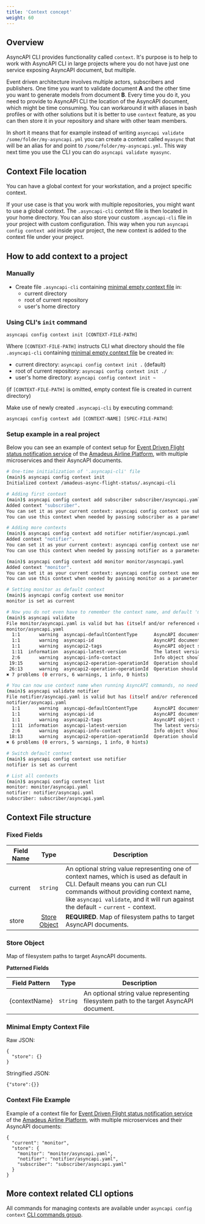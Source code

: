 ```yaml
---
title: 'Context concept'
weight: 60
---
```


## Overview

AsyncAPI CLI provides functionality called `context`. It's purpose is to help to work with AsyncAPI CLI in large projects where you do not have just one service exposing AsyncAPI document, but multiple.

Event driven architecture involves multiple actors, subscribers and publishers. One time you want to validate document **A** and the other time you want to generate models from document **B**. Every time you do it, you need to provide to AsyncAPI CLI the location of the AsyncAPI document, which might be time consuming. You can workaround it with aliases in bash profiles or with other solutions but it is better to use `context` feature, as you can then store it in your repository and share with other team members.

In short it means that for example instead of writing `asyncapi validate /some/folder/my-asyncapi.yml` you can create a context called `myasync` that will be an alias for and point to `/some/folder/my-asyncapi.yml`. This way next time you use the CLI you can do `asyncapi validate myasync`.

## Context File location

You can have a global context for your workstation, and a project specific context.

If your use case is that you work with multiple repositories, you might want to use a global context. The `.asyncapi-cli` context file is then located in your home directory. You can also store your custom `.asyncapi-cli` file in your project with custom configuration. This way when you run `asyncapi config context add` inside your project, the new context is added to the context file under your project.

## How to add context to a project

### Manually

- Create file `.asyncapi-cli` containing [minimal empty context file](#minimalEmptyContextFile) in:
  - current directory
  - root of current repository
  - user's home directory

### Using CLI's `init` command

`asyncapi config context init [CONTEXT-FILE-PATH]`

Where `[CONTEXT-FILE-PATH]` instructs CLI what directory should the file `.asyncapi-cli` containing [minimal empty context file](#minimalEmptyContextFile) be created in:

- current directory: `asyncapi config context init .` (default)
- root of current repository: `asyncapi config context init ./`
- user's home directory: `asyncapi config context init ~`

(if `[CONTEXT-FILE-PATH]` is omitted, empty context file is created in current directory)

Make use of newly created `.asyncapi-cli` by executing command:

`asyncapi config context add [CONTEXT-NAME] [SPEC-FILE-PATH]`

### Setup example in a real project

Below you can see an example of context setup for [Event Driven Flight status notification service](https://github.com/amadeus4dev-examples/amadeus-async-flight-status/tree/ff433b6d320a3a6a2499976cbf0782353bc57c16) of the [Amadeus Airline Platform](https://amadeus.com/en/industries/airlines/airline-platform), with multiple microservices and their AsyncAPI documents.

```bash
# One-time initialization of '.asyncapi-cli' file
(main)$ asyncapi config context init
Initialized context /amadeus-async-flight-status/.asyncapi-cli

# Adding first context
(main)$ asyncapi config context add subscriber subscriber/asyncapi.yaml
Added context "subscriber".
You can set it as your current context: asyncapi config context use subscriber
You can use this context when needed by passing subscriber as a parameter: asyncapi validate subscriber

# Adding more contexts
(main)$ asyncapi config context add notifier notifier/asyncapi.yaml
Added context "notifier".
You can set it as your current context: asyncapi config context use notifier
You can use this context when needed by passing notifier as a parameter: asyncapi validate notifier

(main)$ asyncapi config context add monitor monitor/asyncapi.yaml
Added context "monitor".
You can set it as your current context: asyncapi config context use monitor
You can use this context when needed by passing monitor as a parameter: asyncapi validate monitor

# Setting monitor as default context
(main)$ asyncapi config context use monitor
monitor is set as current

# Now you do not even have to remember the context name, and default 'monitor/asyncapi.yaml' will be validated
(main)$ asyncapi validate
File monitor/asyncapi.yaml is valid but has (itself and/or referenced documents) governance issues.
monitor/asyncapi.yaml
  1:1       warning  asyncapi-defaultContentType      AsyncAPI document should have "defaultContentType" field.
  1:1       warning  asyncapi-id                      AsyncAPI document should have "id" field.
  1:1       warning  asyncapi2-tags                   AsyncAPI object should have non-empty "tags" array.
  1:11  information  asyncapi-latest-version          The latest version of AsyncAPi is not used. It is recommended update to the "2.6.0" version.  asyncapi
  2:6       warning  asyncapi-info-contact            Info object should have "contact" object.                                                     info
 19:15      warning  asyncapi2-operation-operationId  Operation should have an "operationId" field defined.                                         channels.flight/update.subscribe
 26:13      warning  asyncapi2-operation-operationId  Operation should have an "operationId" field defined.                                         channels.flight/queue.publish
✖ 7 problems (0 errors, 6 warnings, 1 info, 0 hints)

# You can now use context name when running AsyncAPI commands, no need to remember file location like 'notifier/asyncapi.yaml'
(main)$ asyncapi validate notifier
File notifier/asyncapi.yaml is valid but has (itself and/or referenced documents) governance issues.
notifier/asyncapi.yaml
  1:1       warning  asyncapi-defaultContentType      AsyncAPI document should have "defaultContentType" field.
  1:1       warning  asyncapi-id                      AsyncAPI document should have "id" field.
  1:1       warning  asyncapi2-tags                   AsyncAPI object should have non-empty "tags" array.
  1:11  information  asyncapi-latest-version          The latest version of AsyncAPi is not used. It is recommended update to the "2.6.0" version.  asyncapi
  2:6       warning  asyncapi-info-contact            Info object should have "contact" object.                                                     info
 18:13      warning  asyncapi2-operation-operationId  Operation should have an "operationId" field defined.                                         channels.flight/update.publish
✖ 6 problems (0 errors, 5 warnings, 1 info, 0 hints)

# Switch default context
(main)$ asyncapi config context use notifier
notifier is set as current

# List all contexts
(main)$ asyncapi config context list
monitor: monitor/asyncapi.yaml
notifier: notifier/asyncapi.yaml
subscriber: subscriber/asyncapi.yaml
```

## Context File structure

### Fixed Fields

| Field Name |             Type             | Description                                                                                                                                                                                                                                              |
| ---------- | :--------------------------: | -------------------------------------------------------------------------------------------------------------------------------------------------------------------------------------------------------------------------------------------------------- |
| current    |           `string`           | An optional string value representing one of context names, which is used as default in CLI. Default means you can run CLI commands without providing context name, like `asyncapi validate`, and it will run against the default - `current` - context. |
| store      | [Store Object](#storeObject) | **REQUIRED**. Map of filesystem paths to target AsyncAPI documents.                                                                                                                                                                                      |

### <a name="storeObject"></a>Store Object

Map of filesystem paths to target AsyncAPI documents.

**Patterned Fields**

| Field Pattern   |   Type   | Description                                                                            |
| --------------- | :------: | -------------------------------------------------------------------------------------- |
| \{contextName\} | `string` | An optional string value representing filesystem path to the target AsyncAPI document. |

### <a name="minimalEmptyContextFile"></a>Minimal Empty Context File

Raw JSON:

```
{
  "store": {}
}
```

Stringified JSON:

```
{"store":{}}
```

### Context File Example

Example of a context file for [Event Driven Flight status notification service](https://github.com/amadeus4dev-examples/amadeus-async-flight-status/tree/ff433b6d320a3a6a2499976cbf0782353bc57c16) of the [Amadeus Airline Platform](https://amadeus.com/en/industries/airlines/airline-platform), with multiple microservices and their AsyncAPI documents:

```
{
  "current": "monitor",
  "store": {
    "monitor": "monitor/asyncapi.yaml",
    "notifier": "notifier/asyncapi.yaml",
    "subscriber": "subscriber/asyncapi.yaml"
  }
}
```

## More context related CLI options

All commands for managing contexts are available under `asyncapi config context` [CLI commands group](usage#asyncapi-config-context).

